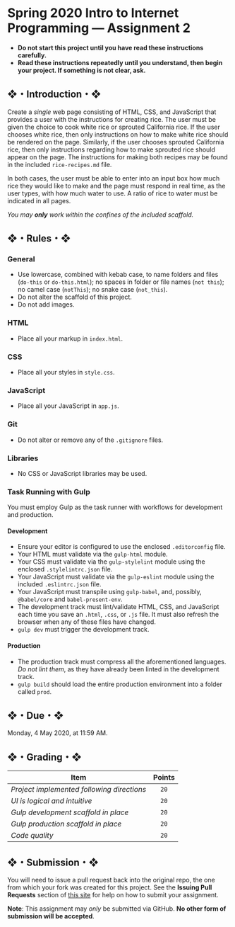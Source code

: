 # Spring 2020 Intro to Internet Programming — Assignment 2

* **Do not start this project until you have read these instructions carefully.**  
* **Read these instructions repeatedly until you understand, then begin your project. If something is not clear, ask.**  

## ❖・Introduction・❖
Create a *single* web page consisting of HTML, CSS, and JavaScript that provides a user with the instructions for creating rice. The user must be given the choice to cook white rice or sprouted California rice. If the user chooses white rice, then only instructions on how to make white rice should be rendered on the page. Similarly, if the user chooses sprouted California rice, then only instructions regarding how to make sprouted rice should appear on the page. The instructions for making both recipes may be found in the included `rice-recipes.md` file.

In both cases, the user must be able to enter into an input box how much rice they would like to make and the page must respond in real time, as the user types, with how much water to use. A ratio of rice to water must be indicated in all pages.

_You may **only** work within the confines of the included scaffold._

## ❖・Rules・❖
### General
* Use lowercase, combined with kebab case, to name folders and files (`do-this` or `do-this.html`); no spaces in folder or file names (`not this`); no camel case (`notThis`); no snake case (`not_this`).
* Do not alter the scaffold of this project.
* Do not add images.

### HTML
* Place all your markup in `index.html`.

### CSS
* Place all your styles in `style.css`.

### JavaScript
* Place all your JavaScript in `app.js`.

### Git
* Do not alter or remove any of the `.gitignore` files.

### Libraries
* No CSS or JavaScript libraries may be used.

### Task Running with Gulp
You must employ Gulp as the task runner with workflows for development and production.

#### Development
* Ensure your editor is configured to use the enclosed `.editorconfig` file.
* Your HTML must validate via the `gulp-html` module.
* Your CSS must validate via the `gulp-stylelint` module using the enclosed `.stylelintrc.json` file.
* Your JavaScript must validate via the `gulp-eslint` module using the included `.eslintrc.json` file.
* Your JavaScript must transpile using `gulp-babel`, and, possibly, `@babel/core` and `babel-present-env`.
* The development track must lint/validate HTML, CSS, and JavaScript each time you save an `.html`, `.css`, or `.js` file. It must also refresh the browser when any of these files have changed.
* `gulp dev` must trigger the development track.

#### Production
* The production track must compress all the aforementioned languages. *Do not lint them*, as they have already been linted in the development track.
* `gulp build` should load the entire production environment into a folder called `prod`.

## ❖・Due・❖
Monday, 4 May 2020, at 11:59 AM.

## ❖・Grading・❖
| Item                                       | Points |
|--------------------------------------------|:------:|
| *Project implemented following directions* | `20`   |
| *UI is logical and intuitive*              | `20`   |
| *Gulp development scaffold in place*       | `20`   |
| *Gulp production scaffold in place*        | `20`   |
| *Code quality*                             | `20`   |

## ❖・Submission・❖
You will need to issue a pull request back into the original repo, the one from which your fork was created for this project. See the **Issuing Pull Requests** section of [this site](http://code-warrior.github.io/tutorials/git/github/index.html) for help on how to submit your assignment.

**Note**: This assignment may *only* be submitted via GitHub. **No other form of submission will be accepted**.
